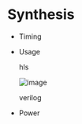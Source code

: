 # Synthesis
* Timing
* Usage

  hls

  ![image](https://github.com/Kman1016/SocLab/assets/72218646/029eb52f-ef68-4cd0-8eb3-e773291e525f)

  verilog
  
* Power
